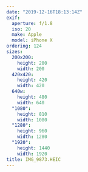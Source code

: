 ```yaml
---
date: "2019-12-16T18:13:14Z"
exif:
  aperture: f/1.8
  iso: 20
  make: Apple
  model: iPhone X
ordering: 124
sizes:
  200x200:
    height: 200
    width: 200
  420x420:
    height: 420
    width: 420
  640w:
    height: 480
    width: 640
  "1080":
    height: 810
    width: 1080
  "1280":
    height: 960
    width: 1280
  "1920":
    height: 1440
    width: 1920
title: IMG_9873.HEIC
---
```


